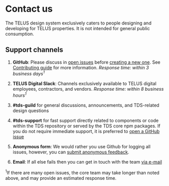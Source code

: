 # Contact us

The TELUS design system exclusively caters to people designing and developing for TELUS properties.
It is not intended for general public consumption.

## Support channels

1. **GitHub**: Please discuss in [open issues](https://github.com/telusdigital/tds-core/issues) before [creating a new one](https://github.com/telusdigital/tds-core/issues/new). See [Contributing guide](contributing/contributing.md#how-to) for more information. _Response time: within 3 business days<sup>1</sup>_

2. **TELUS Digital Slack**: Channels exclusively available to TELUS digital employees, contractors, and vendors. _Response time: within 8 business hours<sup>1</sup>_

3. **#tds-guild** for general discussions, announcements, and TDS-related design questions

4. **#tds-support** for fast support directly related to components or code within the TDS repository or served by the TDS core npm packages. If you do not require immediate support, it is preferred to [open a GitHub issue](contributing/contributing.md#1-submit-issue)

5. **Anonymous form**: We would rather you use Github for logging all issues, however, you can [submit anonymous feedback](https://goo.gl/forms/8g8n7BMjvLJN7bDr1).

6. **Email**: If all else fails then you can get in touch with the team [via e-mail](n6k7q6p0r9m4c1l4@telusdigital.slack.com)

<sup>1</sup>If there are many open issues, the core team may take longer than noted above,
and may provide an estimated response time.

